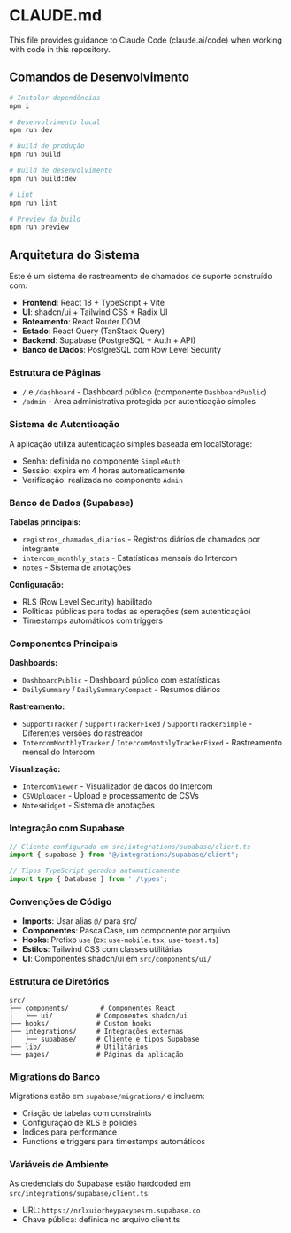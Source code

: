 # CLAUDE.md

This file provides guidance to Claude Code (claude.ai/code) when working with code in this repository.

## Comandos de Desenvolvimento

```bash
# Instalar dependências
npm i

# Desenvolvimento local
npm run dev

# Build de produção
npm run build

# Build de desenvolvimento
npm run build:dev

# Lint
npm run lint

# Preview da build
npm run preview
```

## Arquitetura do Sistema

Este é um sistema de rastreamento de chamados de suporte construído com:
- **Frontend**: React 18 + TypeScript + Vite
- **UI**: shadcn/ui + Tailwind CSS + Radix UI
- **Roteamento**: React Router DOM
- **Estado**: React Query (TanStack Query)
- **Backend**: Supabase (PostgreSQL + Auth + API)
- **Banco de Dados**: PostgreSQL com Row Level Security

### Estrutura de Páginas

- `/` e `/dashboard` - Dashboard público (componente `DashboardPublic`)
- `/admin` - Área administrativa protegida por autenticação simples

### Sistema de Autenticação

A aplicação utiliza autenticação simples baseada em localStorage:
- Senha: definida no componente `SimpleAuth`
- Sessão: expira em 4 horas automaticamente
- Verificação: realizada no componente `Admin`

### Banco de Dados (Supabase)

**Tabelas principais:**
- `registros_chamados_diarios` - Registros diários de chamados por integrante
- `intercom_monthly_stats` - Estatísticas mensais do Intercom
- `notes` - Sistema de anotações

**Configuração:**
- RLS (Row Level Security) habilitado
- Políticas públicas para todas as operações (sem autenticação)
- Timestamps automáticos com triggers

### Componentes Principais

**Dashboards:**
- `DashboardPublic` - Dashboard público com estatísticas
- `DailySummary` / `DailySummaryCompact` - Resumos diários

**Rastreamento:**
- `SupportTracker` / `SupportTrackerFixed` / `SupportTrackerSimple` - Diferentes versões do rastreador
- `IntercomMonthlyTracker` / `IntercomMonthlyTrackerFixed` - Rastreamento mensal do Intercom

**Visualização:**
- `IntercomViewer` - Visualizador de dados do Intercom
- `CSVUploader` - Upload e processamento de CSVs
- `NotesWidget` - Sistema de anotações

### Integração com Supabase

```typescript
// Cliente configurado em src/integrations/supabase/client.ts
import { supabase } from "@/integrations/supabase/client";

// Tipos TypeScript gerados automaticamente
import type { Database } from './types';
```

### Convenções de Código

- **Imports**: Usar alias `@/` para src/
- **Componentes**: PascalCase, um componente por arquivo
- **Hooks**: Prefixo `use` (ex: `use-mobile.tsx`, `use-toast.ts`)
- **Estilos**: Tailwind CSS com classes utilitárias
- **UI**: Componentes shadcn/ui em `src/components/ui/`

### Estrutura de Diretórios

```
src/
├── components/        # Componentes React
│   └── ui/           # Componentes shadcn/ui
├── hooks/            # Custom hooks
├── integrations/     # Integrações externas
│   └── supabase/     # Cliente e tipos Supabase
├── lib/              # Utilitários
└── pages/            # Páginas da aplicação
```

### Migrations do Banco

Migrations estão em `supabase/migrations/` e incluem:
- Criação de tabelas com constraints
- Configuração de RLS e policies
- Índices para performance
- Functions e triggers para timestamps automáticos

### Variáveis de Ambiente

As credenciais do Supabase estão hardcoded em `src/integrations/supabase/client.ts`:
- URL: `https://nrlxuiorheypaxypesrn.supabase.co`
- Chave pública: definida no arquivo client.ts
